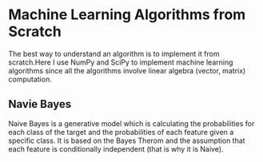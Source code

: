 # Machine Learning Algorithms from Scratch
The best way to understand an algorithm is to implement it from scratch.Here I use NumPy and SciPy to implement machine learning algorithms since all the algorithms involve linear algebra (vector, matrix) computation.

## Navie Bayes
Naive Bayes is a generative model which is calculating the probabilities for each class of the target and the probabilities of each feature given a specific class. It is based on the Bayes Therom and the    assumption that each feature is conditionally independent (that is why it is Naive).
